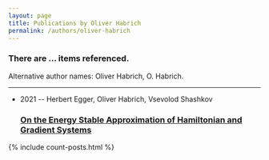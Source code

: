 ```yaml
---
layout: page
title: Publications by Oliver Habrich
permalink: /authors/oliver-habrich
---
```


<h3 id="number-posts">There are ... items referenced.</h3>
<p id='info-authors'>Alternative author names: Oliver Habrich, O. Habrich.</p>
<hr />
<ul class="post-list">
<li><span class='post-meta'>2021 -- Herbert Egger, Oliver Habrich, Vsevolod Shashkov</span><h3><a class='post-link' href="{{ site.baseurl }}/on-the-energy-stable-approximation-of-hamiltonian-and-gradient-systems">On the Energy Stable Approximation of Hamiltonian and Gradient Systems</a></h3></li>

</ul>
{% include count-posts.html %}

